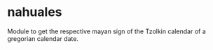 # nahuales
Module to get the respective mayan sign of the Tzolkin calendar of a gregorian calendar date.
